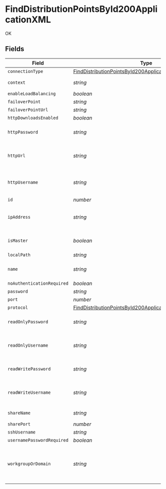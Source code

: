 # FindDistributionPointsById200ApplicationXML

OK


## Fields

| Field                                                                                                                                             | Type                                                                                                                                              | Required                                                                                                                                          | Description                                                                                                                                       | Example                                                                                                                                           |
| ------------------------------------------------------------------------------------------------------------------------------------------------- | ------------------------------------------------------------------------------------------------------------------------------------------------- | ------------------------------------------------------------------------------------------------------------------------------------------------- | ------------------------------------------------------------------------------------------------------------------------------------------------- | ------------------------------------------------------------------------------------------------------------------------------------------------- |
| `connectionType`                                                                                                                                  | [FindDistributionPointsById200ApplicationXMLConnectionType](../../models/operations/finddistributionpointsbyid200applicationxmlconnectiontype.md) | :heavy_minus_sign:                                                                                                                                | N/A                                                                                                                                               |                                                                                                                                                   |
| `context`                                                                                                                                         | *string*                                                                                                                                          | :heavy_minus_sign:                                                                                                                                | Path to the share                                                                                                                                 | CasperShare                                                                                                                                       |
| `enableLoadBalancing`                                                                                                                             | *boolean*                                                                                                                                         | :heavy_minus_sign:                                                                                                                                | N/A                                                                                                                                               |                                                                                                                                                   |
| `failoverPoint`                                                                                                                                   | *string*                                                                                                                                          | :heavy_minus_sign:                                                                                                                                | N/A                                                                                                                                               |                                                                                                                                                   |
| `failoverPointUrl`                                                                                                                                | *string*                                                                                                                                          | :heavy_minus_sign:                                                                                                                                | N/A                                                                                                                                               |                                                                                                                                                   |
| `httpDownloadsEnabled`                                                                                                                            | *boolean*                                                                                                                                         | :heavy_minus_sign:                                                                                                                                | N/A                                                                                                                                               | true                                                                                                                                              |
| `httpPassword`                                                                                                                                    | *string*                                                                                                                                          | :heavy_minus_sign:                                                                                                                                | Password for basic authentication                                                                                                                 |                                                                                                                                                   |
| `httpUrl`                                                                                                                                         | *string*                                                                                                                                          | :heavy_minus_sign:                                                                                                                                | URL to download packages from                                                                                                                     | http://ny.company.com/CasperShare                                                                                                                 |
| `httpUsername`                                                                                                                                    | *string*                                                                                                                                          | :heavy_minus_sign:                                                                                                                                | Username to authenticate with for basic authentication                                                                                            | casperinstall                                                                                                                                     |
| `id`                                                                                                                                              | *number*                                                                                                                                          | :heavy_minus_sign:                                                                                                                                | N/A                                                                                                                                               | 1                                                                                                                                                 |
| `ipAddress`                                                                                                                                       | *string*                                                                                                                                          | :heavy_minus_sign:                                                                                                                                | IP address or hostname of distribution point                                                                                                      | ny.company.com                                                                                                                                    |
| `isMaster`                                                                                                                                        | *boolean*                                                                                                                                         | :heavy_minus_sign:                                                                                                                                | Only one share can be set as master                                                                                                               |                                                                                                                                                   |
| `localPath`                                                                                                                                       | *string*                                                                                                                                          | :heavy_minus_sign:                                                                                                                                | N/A                                                                                                                                               |                                                                                                                                                   |
| `name`                                                                                                                                            | *string*                                                                                                                                          | :heavy_check_mark:                                                                                                                                | Name of the distribution point                                                                                                                    | New York Share                                                                                                                                    |
| `noAuthenticationRequired`                                                                                                                        | *boolean*                                                                                                                                         | :heavy_minus_sign:                                                                                                                                | N/A                                                                                                                                               |                                                                                                                                                   |
| `password`                                                                                                                                        | *string*                                                                                                                                          | :heavy_minus_sign:                                                                                                                                | N/A                                                                                                                                               | password                                                                                                                                          |
| `port`                                                                                                                                            | *number*                                                                                                                                          | :heavy_minus_sign:                                                                                                                                | N/A                                                                                                                                               | 80                                                                                                                                                |
| `protocol`                                                                                                                                        | [FindDistributionPointsById200ApplicationXMLProtocol](../../models/operations/finddistributionpointsbyid200applicationxmlprotocol.md)             | :heavy_minus_sign:                                                                                                                                | N/A                                                                                                                                               |                                                                                                                                                   |
| `readOnlyPassword`                                                                                                                                | *string*                                                                                                                                          | :heavy_minus_sign:                                                                                                                                | Password for the read only account                                                                                                                | password                                                                                                                                          |
| `readOnlyUsername`                                                                                                                                | *string*                                                                                                                                          | :heavy_check_mark:                                                                                                                                | Account with read only privileges to the share                                                                                                    | casperinstall                                                                                                                                     |
| `readWritePassword`                                                                                                                               | *string*                                                                                                                                          | :heavy_minus_sign:                                                                                                                                | Password for the read/write account                                                                                                               | password                                                                                                                                          |
| `readWriteUsername`                                                                                                                               | *string*                                                                                                                                          | :heavy_check_mark:                                                                                                                                | Account with read/write privileges to the share                                                                                                   | casperwrite                                                                                                                                       |
| `shareName`                                                                                                                                       | *string*                                                                                                                                          | :heavy_check_mark:                                                                                                                                | Name of the share                                                                                                                                 | Caspershare                                                                                                                                       |
| `sharePort`                                                                                                                                       | *number*                                                                                                                                          | :heavy_minus_sign:                                                                                                                                | N/A                                                                                                                                               | 139                                                                                                                                               |
| `sshUsername`                                                                                                                                     | *string*                                                                                                                                          | :heavy_minus_sign:                                                                                                                                | N/A                                                                                                                                               | username                                                                                                                                          |
| `usernamePasswordRequired`                                                                                                                        | *boolean*                                                                                                                                         | :heavy_minus_sign:                                                                                                                                | N/A                                                                                                                                               |                                                                                                                                                   |
| `workgroupOrDomain`                                                                                                                               | *string*                                                                                                                                          | :heavy_minus_sign:                                                                                                                                | Workgroup or domain of the accounts that have access to the share (SMB only)                                                                      | COMPANY                                                                                                                                           |